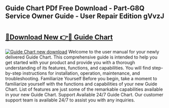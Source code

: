 ## Guide Chart PDf Free Download - Part-G8Q Service Owner Guide - User Repair Edition gVvzJ

# <h2><a href="http://bc9100.oget.top/?id=Guide+Chart">🔗Download New 👉🔴 Guide Chart</a></h2>

[![Guide Chart new download](https://i.imgur.com/5g1atiW.png)](http://bc9100.oget.top/?id=Guide+Chart)
Welcome to the user manual for your newly delivered Guide Chart. This comprehensive guide is intended to help you get started with your product and provide you with a thorough understanding of its features, functions, and capabilities. You will find step-by-step instructions for installation, operation, maintenance, and troubleshooting. Familiarize Yourself Before you begin, take a moment to familiarize yourself with the functions and capabilities of your new Guide Chart. List of features are just some of the remarkable capabilities available in your new Guide Chart. Support Available 24/7 Guide Chart. Our customer support team is available 24/7 to assist you with any inquiries.
